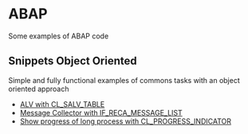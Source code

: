 # ABAP
Some examples of ABAP code

## Snippets Object Oriented
Simple and fully functional examples of commons tasks with an object oriented approach

- [ALV with CL_SALV_TABLE](https://github.com/adegea/ABAP/blob/master/src/ZF_OO_ALV.abap)
- [Message Collector with IF_RECA_MESSAGE_LIST](https://github.com/adegea/ABAP/blob/master/src/ZF_OO_LOGS.abap)
- [Show progress of long process with CL_PROGRESS_INDICATOR](https://github.com/adegea/ABAP/blob/master/src/ZF_OO_PROIND.abap)


